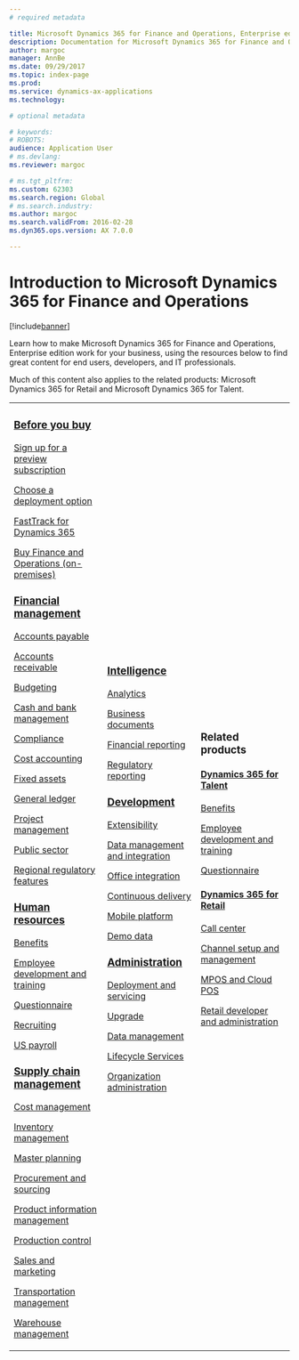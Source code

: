 ```yaml
---
# required metadata

title: Microsoft Dynamics 365 for Finance and Operations, Enterprise edition Documentation
description: Documentation for Microsoft Dynamics 365 for Finance and Operations, Enterprise edition. 
author: margoc
manager: AnnBe
ms.date: 09/29/2017
ms.topic: index-page
ms.prod: 
ms.service: dynamics-ax-applications
ms.technology: 

# optional metadata

# keywords: 
# ROBOTS: 
audience: Application User
# ms.devlang: 
ms.reviewer: margoc

# ms.tgt_pltfrm: 
ms.custom: 62303
ms.search.region: Global
# ms.search.industry: 
ms.author: margoc
ms.search.validFrom: 2016-02-28
ms.dyn365.ops.version: AX 7.0.0

---
```


# Introduction to Microsoft Dynamics 365 for Finance and Operations
[!include[banner](includes/banner.md)]

Learn how to make Microsoft Dynamics 365 for Finance and Operations, Enterprise edition work for your business, using the resources below to find great content for end users, developers, and IT professionals. 

Much of this content also applies to the related products: Microsoft Dynamics 365 for Retail and Microsoft Dynamics 365 for Talent. 

<table>
<colgroup>
<col width="33%" />
<col width="33%" />
<col width="33%" />
</colgroup>
<tbody>
<tr class="odd">
<td>
<h3><a href="get-started/before-you-buy.md">Before you buy</a></h3>
<p><a href="../dev-itpro/dev-tools/sign-up-preview-subscription.md">Sign up for a preview subscription</a></p>
 <p><a href="../dev-itpro/deployment/choose-deployment-type.md">Choose a deployment option</a></p>
  <p><a href="get-started/fasttrack-dynamics-365-overview.md">FastTrack for Dynamics 365</a></p>
  <p><a href="get-started/purchase-on-premises.md">Buy Finance and Operations (on-premises)</a></p>

<h3><a href="../financials/index.md">Financial management</a></h3>
<p><a href="../financials/accounts-payable/accounts-payable.md">Accounts payable</a></p>
<p><a href="../financials/accounts-receivable/accounts-receivable.md">Accounts receivable</a></p>
<p><a href="../financials/budgeting/budgeting-overview.md">Budgeting</a></p>
<p><a href="../financials/cash-bank-management/cash-bank-management.md">Cash and bank management</a></p>
<p><a href="../financials/general-ledger/audit-policy-rules.md">Compliance</a></p>
<p><a href="../financials/cost-accounting/cost-accounting-home-page.md">Cost accounting</a></p>
<p><a href="../financials/fixed-assets/fixed-assets.md">Fixed assets</a></p>
<p><a href="../financials/general-ledger/general-ledger.md">General ledger</a></p>
<p><a href="../financials/project-management/overview-project-management-accounting.md">Project management</a></p>
<p><a href="../financials/public-sector/public-sector-functionality.md">Public sector</a></p>
<p><a href="../dev-itpro/lcs-solutions/country-region.md">Regional regulatory features</a></p>

<H3><a href="hr/hr-landing-page.md">Human resources</a></h3>
<p><a href="../talent/manage-benefit-program.md">Benefits</a></p>
<p><a href="../talent/performance-management-overview.md">Employee development and training</a></p>
<p><a href="../talent/questionnaires.md">Questionnaire</a></p>
<p><a href="hr/manage-recruiting-process.md">Recruiting</a></p>
<p><a href="hr/localizations/noam-usa-payroll.md">US payroll</a></p>

<h3><a href="../supply-chain/index.md">Supply chain management</a></h3>
<p><a href="../supply-chain/cost-management/costing-sheets.md">Cost management</a></p>
<p><a href="../supply-chain/inventory/inventory-locations.md">Inventory management</a></p>
<p><a href="../supply-chain/master-planning/master-plans.md">Master planning</a></p>
<p><a href="../supply-chain/procurement/procurement-sourcing-overview.md">Procurement and sourcing</a></p>
<p><a href="../supply-chain/pim/product-information.md">Product information management</a></p>
<p><a href="../supply-chain/production-control/production-process-overview.md">Production control</a></p>
<p><a href="../supply-chain/sales-marketing/overview-sales-marketing.md">Sales and marketing</a></p>
<p><a href="../supply-chain/transportation/transportation-management-overview.md">Transportation management</a></p>
<p><a href="../supply-chain/warehousing/warehouse-configuration.md">Warehouse management</a></p>

</td>
<td>
<h3><a href="../dev-itpro/analytics/bi-reporting-home-page.md">Intelligence</a></h3>
<p><a href="../dev-itpro/analytics/analytics.md">Analytics</a></p>
 <p><a href="../dev-itpro/analytics/document-reporting-services.md">Business documents</a></p>
<p><a href="../dev-itpro/analytics/financial-reporting-intro.md">Financial reporting</a></p>
<p><a href="../dev-itpro/analytics/general-electronic-reporting.md">Regulatory reporting</a></p>



<h3><a href="../dev-itpro/dev-tools/developer-home-page.md">Development</h3>
<p><a href="../dev-itpro/extensibility/extensibility-home-page.md">Extensibility</a></p>
<p><a href="../dev-itpro/data-entities/data-entities.md">Data management and integration</a></p>
<p><a href="../dev-itpro/office-integration/office-integration.md">Office integration</a></p>
<p><a href="../dev-itpro/dev-tools/continuous-delivery-home-page.md">Continuous delivery</a></p>
<p><a href="../dev-itpro/mobile-apps/platform/mobile-platform-home-page.md">Mobile platform</a></p>
<p><a href="get-started/demo-data.md">Demo data</a></p>

<h3><a href="../dev-itpro/sysadmin/system-administration-home-page.md">Administration</h3>
<p><a href="../dev-itpro/deployment/deploy-demo-environment.md">Deployment and servicing</a></p>
<p><a href="../dev-itpro/migration-upgrade/upgrade-home-page.md">Upgrade</a></p>
<p><a href="../dev-itpro/data-entities/data-management-integration-data-entity.md">Data management</a></p>
<p><a href="../dev-itpro/lifecycle-services/lcs.md">Lifecycle Services</a></p>
<p><a href="organization-administration/organization-administration-home-page.md">Organization administration</a></p>
</td>
<td>
<h3>Related products</h3>
<h4><a href="../talent/index.md">Dynamics 365 for Talent</a></h4>
<p><a href="../talent/manage-benefit-program.md">Benefits</a></p>
<p><a href="../talent/performance-management-overview.md">Employee development and training</a></p>
<p><a href="../talent/questionnaires.md">Questionnaire</a></p>

<h4><a href="../retail/index.md">Dynamics 365 for Retail</a></h4>
<p><a href="../retail/call-center-functionality.md">Call center</p>
<p><a href="../retail/define-maintain-retail-channels.md">Channel setup and management</p>
<p><a href="../retail/retail-peripherals-overview.md">MPOS and Cloud POS</p>
<p><a href="../retail/dev-itpro/dev-retail-home-page.md">Retail developer and administration</p>

</td>
</tr>

</tbody>
</table>
